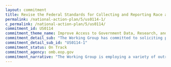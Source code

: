 ```yaml
---
layout: commitment
title: Revise the Federal Standards for Collecting and Reporting Race and Ethnicity
permalink: /national-action-plan/5/us0114-1/
c_permalink: /national-action-plan/5/us0114/
commitment_id: US0114
commitment_theme_name: Improve Access to Government Data, Research, and Information
commitment_detail_sub: "The Working Group has committed to soliciting public input on the Working Group’s recommendations on race and ethnicity standards."
commitment_detail_sub_id: "US0114-1"
commitment_status: On Track
commitment_agency: omb.eop.gov
commitment_narrative: "The Working Group is employing a variety of outreach and communications methods to offer diverse ways for the public to engage, and to ensure meaningful public participation in the review of the race and ethnicity standards. Outreach efforts to date include three White House blog posts, a dedicated public website (spd15revision.gov), bi-monthly listening sessions where the public can share input with the members of the Working Group, participation in professional conferences and stakeholder convenings, and a 90-day Federal Register Notice that resulted in over 20,000 public comments."
---
```


